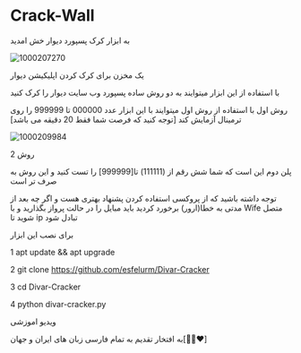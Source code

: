 # Crack-Wall



به ابزار کرک پسپورد دیوار خش امدید 


![1000207270](https://github.com/MRAvarvokiranshare/Crack-Wall/assets/146922434/64416a7a-d735-410e-a467-1c07c637df48)





یک مخزن برای کرک کردن اپلیکیشن دیوار 




با استفاده از این ابزار میتوایند به دو روش ساده پسپورد وب سایت دیوار را کرک کنید 







روش اول
با استفاده از روش اول میتوایند با این ابزار عدد 000000 تا 999999 را روی ترمینال  آزمایش کند [توجه کنید که فرصت شما  فقط 20 دقیقه می باشد] 


![1000209984](https://github.com/MRAvarvokiranshare/Crack-Wall/assets/146922434/a42f35d4-aa22-4919-a794-bba4bf3fb451)




روش 2


پلن دوم این است که شما شش رقم از (111111) تا[999999] را تست کنید  و این روش به صرف تر است 



توجه داشته باشید که از پروکسی استفاده کردن پشنهاد بهتری هست و اگر چه بعد از مدتی به خطا(ارور) برخورد کردید  باید مبایل را در حالت پرواز بگذارید و با Wife متصل شوید تا ip  تبادل شود 



برای نصب این ابزار 


1 apt update && apt upgrade


2 git clone 
https://github.com/esfelurm/Divar-Cracker


3 cd Divar-Cracker


4 python divar-cracker.py


ویدیو اموزشی 










به افتخار تقدیم به تمام فارسی زبان های ایران و جهان[👩‍💻♥️] 
